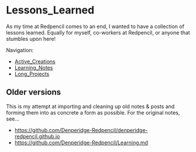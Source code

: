 # Lessons_Learned

As my time at Redpencil comes to an end, I wanted to have a collection of lessons learned.
Equally for myself, co-workers at Redpencil, or anyone that stumbles upon here!

Navigation:
- [Active_Creations](Active_Creations/)
- [Learning_Notes](Learning_Notes/)
- [Long_Projects](Long_Projects/)



## Older versions
This is my attempt at importing and cleaning up old notes & posts and forming them into as concrete a form as possible.
For the original notes, see...
- https://github.com/Denperidge-Redpencil/denperidge-redpencil.github.io
- https://github.com/Denperidge-Redpencil/Learning.md
